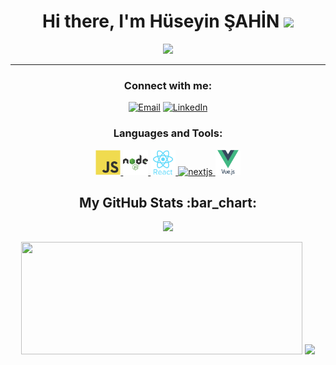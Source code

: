 <h1 align="center">Hi there, I'm Hüseyin ŞAHİN <img src="https://media.giphy.com/media/hvRJCLFzcasrR4ia7z/giphy.gif" width="35"></h1>
<p align="center">
  <img src="https://readme-typing-svg.herokuapp.com?font=Fira+Code&pause=1000&width=435&lines=Frontend++%26++Developer;Yazılım+Geliştirici&center=true&width=500&height=50" />
</p>
<hr/>

<h3 align="center">Connect with me:</h3>

<p align="center">
<a href="mailto:hseyinsahiin@gmail.com"><img alt="Email" src="https://img.shields.io/badge/Email-hseyinsahiin@gmail.com-blue?style=flat&logo=gmail"></a>
<a href="https://www.linkedin.com/in/huseyin-sahin/" target="_blank"><img alt="LinkedIn" src="https://img.shields.io/badge/LinkedIn-huseyin‐sahin-blue?style=flat&logo=linkedin"></a>
<br>

<h3 align="center">Languages and Tools:</h3>
<p align="center">
  <a href="https://developer.mozilla.org/en-US/docs/Web/JavaScript" target="_blank" rel="noreferrer">
    <img src="https://raw.githubusercontent.com/devicons/devicon/master/icons/javascript/javascript-original.svg" alt="javascript" width="40" height="40"/>
  </a>
  <a href="https://nodejs.org" target="_blank" rel="noreferrer">
    <img src="https://raw.githubusercontent.com/devicons/devicon/master/icons/nodejs/nodejs-original-wordmark.svg" alt="nodejs" width="40" height="40"/>
  </a>
  <a href="https://reactjs.org/" target="_blank" rel="noreferrer">
    <img src="https://raw.githubusercontent.com/devicons/devicon/master/icons/react/react-original-wordmark.svg" alt="react" width="40" height="40"/>
  </a>
  <a href="https://nextjs.org/" target="_blank" rel="noreferrer">
    <img src="https://dummyimage.com/40x40/000/fff&text=N" alt="nextjs" width="40" height="40"/>
  </a>
  <a href="https://vuejs.org/" target="_blank" rel="noreferrer">
    <img src="https://raw.githubusercontent.com/devicons/devicon/master/icons/vuejs/vuejs-original-wordmark.svg" alt="vuejs" width="40" height="40"/>
  </a>
</p>

<h2 align="center">My GitHub Stats :bar_chart:</h2>
<p align="center">
  <img src="https://komarev.com/ghpvc/?username=huseyin-sahin&color=green"></a>
</p>
<p align="center">
  <img src="https://github-readme-stats.vercel.app/api?username=huseyin-sahin&show_icons=true&theme=tokyonight" width="450" height="180">
  <img src="https://github-readme-stats.vercel.app/api/top-langs/?username=huseyin-sahin&layout=compact&theme=tokyonight" height="180">
</p>
